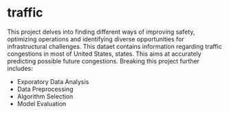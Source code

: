 # traffic
This project delves into finding different ways of improving safety, optimizing operations and identifying diverse opportunities for infrastructural challenges. 
This dataet contains information regarding traffic congestions in most of United States, states.  This aims at accurately predicting possible future congestions. Breaking this project further includes:
- Exporatory Data Analysis
- Data Preprocessing
- Algorithm Selection 
- Model Evaluation 